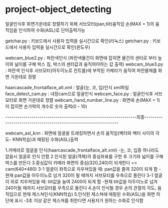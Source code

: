 # project-object_detecting

얼굴인식후 화면가운데로 정렬하기 위해 서브모터(pan,tilt)움직임
손(MAX = 1)의 움직임을 인식하여 수화(ASL)로 단어출력가능

getchar.py : 키보드에서 사용자 입력을 실시간으로 확인(리눅스)
getcharr.py : 키보드에서 사용자 입력을 실시간으로 확인(윈도우)

webcam_blue2.py : 파란색인식 (파란색물건이 화면에 잡히면 물건의 센터로 부터 높이와 넒이를 구해 박스 침, 박스의 센터값과 움직여야하는 값 출력)
webcam_blue3.py : 파란색 인식후 서브모터(아두이노로 컨트롤)에 부착된 카메라가 움직여 파란물체를 화면 가운데로 정렬

haarcascade_frontalface_alt.xml : 얼굴(눈, 코, 입)인식 xml파일
face_detect_cam.py : 내장cam으로 얼굴인식
webcam_face.py : 얼굴인식후 서브모터로 화면 가운데로 정렬
webcam_hand_number_line.py : 화면에 손(MAX = 1)이 잡히면 손가락의 개수로 숫자 출력(0 - 10) 

-----------------------------------------------------------------최종-----------------------------------------------------------------

webcam_asl_knn : 화면에 얼굴을 트래킹하면서 손의 움직임(벡터와 벡터 사이의 각도- KNN학습)과 매핑된 수화(ASL)출력

1.카메라로 얼굴을 인식(haarcascade_frontalface_alt.xml)
 -눈, 코, 입중 하나라도 없을시 얼굴로 인식 안함
2.인식된 얼굴(객체)의 중심좌표를 구한 후 크기와 넓이를 구해 박스를 만든다
3.중심값이 카메라 화면의 중심(320,240)이 되게한다 => cam(640*480)
3-1 얼굴이 좌측으로 치우쳐있을 때: pan값을 줄여 320이 되게 함
    -현재 pan값을 아두이노로 넘겨 320이 될 때까지 서브모터를 우측으로 돌린다
3-1 얼굴이 위로 치우쳐있을 때: tilt값을 늘여 2400이 되게 함
    -현재 tilt값을 아두이노로 넘겨 240이될 때까지 서브모터를 우측으로 돌린다
4.손이 인식될 경우 손의 관절의 각도, 움직임으로 현재 제스쳐인식(KNN학습)
5.인식된 제스쳐에 매핑된 수화(ASL)을 화면 하단에 표시
  -3초 이상 같은 제스쳐를 취한다면 사용자가 원하는 수화로 인식함


